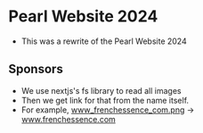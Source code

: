# Pearl Website 2024

-   This was a rewrite of the Pearl Website 2024

## Sponsors

-   We use nextjs's fs library to read all images
-   Then we get link for that from the name itself.
-   For example, www_frenchessence_com.png -> www.frenchessence.com
